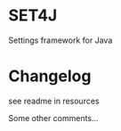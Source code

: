 SET4J
=====

Settings framework for Java


Changelog
=========
see readme in resources


Some other comments...
